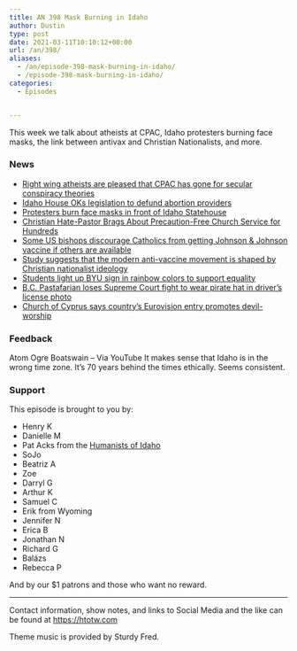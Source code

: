 ```yaml
---
title: AN 398 Mask Burning in Idaho
author: Dustin
type: post
date: 2021-03-11T10:10:12+00:00
url: /an/398/
aliases:
  - /an/episode-398-mask-burning-in-idaho/
  - /episode-398-mask-burning-in-idaho/
categories:
  - Episodes


---
```

<div id="buzzsprout-player-10552711"></div><script src="https://www.buzzsprout.com/1983601/10552711-398-mask-burning-in-idaho.js?container_id=buzzsprout-player-10552711&player=small" type="text/javascript" charset="utf-8"></script>

This week we talk about atheists at CPAC, Idaho protesters burning face masks, the link between antivax and Christian Nationalists, and more.

<!--more-->

### News

  *  [Right wing atheists are pleased that CPAC has gone for secular conspiracy theories][1]
  *  [Idaho House OKs legislation to defund abortion providers][2]
  *  [Protesters burn face masks in front of Idaho Statehouse][3]
  *  [Christian Hate-Pastor Brags About Precaution-Free Church Service for Hundreds][4]
  *  [Some US bishops discourage Catholics from getting Johnson & Johnson vaccine if others are available][5]
  *  [Study suggests that the modern anti-vaccine movement is shaped by Christian nationalist ideology][6]
  *  [Students light up BYU sign in rainbow colors to support equality][7]
  *  [B.C. Pastafarian loses Supreme Court fight to wear pirate hat in driver&#8217;s license photo][8]
  *  [Church of Cyprus says country&#8217;s Eurovision entry promotes devil-worship][9]

### Feedback

Atom Ogre Boatswain &#8211; Via YouTube It makes sense that Idaho is in the wrong time zone. It&#8217;s 70 years behind the times ethically. Seems consistent.

### Support

This episode is brought to you by:

  * Henry K
  * Danielle M
  * Pat Acks from the [Humanists of Idaho][10]
  * SoJo
  * Beatriz A
  * Zoe
  * Darryl G
  * Arthur K
  * Samuel C
  * Erik from Wyoming
  * Jennifer N
  * Erica B
  * Jonathan N
  * Richard G
  * Balázs
  * Rebecca P

And by our $1 patrons and those who want no reward.

* * *

Contact information, show notes, and links to Social Media and the like can be found at <https://htotw.com>

Theme music is provided by Sturdy Fred.

 [1]: https://friendlyatheist.patheos.com/2021/03/01/right-wing-atheists-are-oddly-excited-about-cpac-embracing-secular-conspiracies/
 [2]: https://www.ktvb.com/article/news/local/capitol-watch/idaho-house-oks-legislation-to-defund-abortion-providers/277-9ac19560-d64d-4362-b5ad-f14e1795326b
 [3]: https://www.ktvb.com/mobile/article/news/local/mask-burning-protest-idaho-statehouse/277-6a0aa89e-1778-49bb-a3ae-dcc54845dbd1
 [4]: https://friendlyatheist.patheos.com/2021/03/07/christian-hate-pastor-brags-about-precaution-free-church-service-for-hundreds/
 [5]: https://www.cnn.com/2021/03/03/health/bishops-catholics-johnson-and-johnson-vaccine/index.html
 [6]: https://www.psypost.org/2021/03/study-suggests-that-the-modern-anti-vaccine-movement-is-shaped-by-christian-nationalist-ideology-59954
 [7]: https://www.lgbtqnation.com/2021/03/mormon-students-light-byu-sign-rainbow-colors-support-equality-school-may-expel/
 [8]: https://www.pentictonwesternnews.com/news/b-c-pastafarian-loses-supreme-court-fight-to-wear-pirate-hat-in-drivers-licence-photo/
 [9]: https://www.cnn.com/2021/03/03/europe/eurovision-cyprus-satanic-scli-intl/index.html
 [10]: https://www.humanistsofidaho.org/